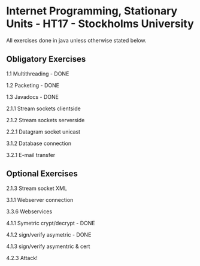 # Internet Programming, Stationary Units - HT17 - Stockholms University
All exercises done in java unless otherwise stated below.

## Obligatory Exercises ##

1.1 Multithreading - DONE

1.2 Packeting - DONE 

1.3 Javadocs - DONE 

2.1.1 Stream sockets clientside

2.1.2 Stream sockets serverside

2.2.1 Datagram socket unicast

3.1.2 Database connection

3.2.1 E-mail transfer

## Optional Exercises ##

2.1.3 Stream socket XML

3.1.1 Webserver connection

3.3.6 Webservices

4.1.1 Symetric crypt/decrypt - DONE 

4.1.2 sign/verify asymetric - DONE 

4.1.3 sign/verify asymentric & cert

4.2.3 Attack!

